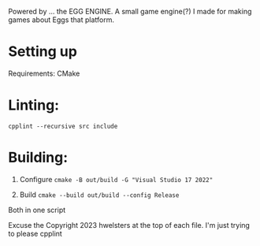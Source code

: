 Powered by ... the EGG ENGINE.
A small game engine(?) I made for making games about Eggs that platform.

# Setting up
Requirements:
CMake



# Linting:
`cpplint --recursive src include`

# Building:
1. Configure
`cmake -B out/build -G "Visual Studio 17 2022"`

2. Build
`cmake --build out/build --config Release`

Both in one script

Excuse the Copyright 2023 hwelsters at the top of each file. I'm just trying to please cpplint